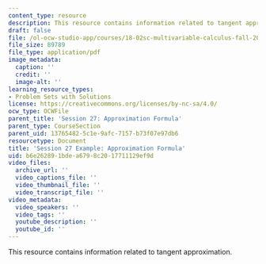 ```yaml
---
content_type: resource
description: This resource contains information related to tangent approximation.
draft: false
file: /ol-ocw-studio-app/courses/18-02sc-multivariable-calculus-fall-2010/b6e262891bdea6798c2017711129ef9d_MIT18_02SC_MNotes_ta2_3.pdf
file_size: 89789
file_type: application/pdf
image_metadata:
  caption: ''
  credit: ''
  image-alt: ''
learning_resource_types:
- Problem Sets with Solutions
license: https://creativecommons.org/licenses/by-nc-sa/4.0/
ocw_type: OCWFile
parent_title: 'Session 27: Approximation Formula'
parent_type: CourseSection
parent_uid: 13765482-5c1e-9afc-7157-b73f07e97db6
resourcetype: Document
title: 'Session 27 Example: Approximation Formula'
uid: b6e26289-1bde-a679-8c20-17711129ef9d
video_files:
  archive_url: ''
  video_captions_file: ''
  video_thumbnail_file: ''
  video_transcript_file: ''
video_metadata:
  video_speakers: ''
  video_tags: ''
  youtube_description: ''
  youtube_id: ''
---
```

This resource contains information related to tangent approximation.